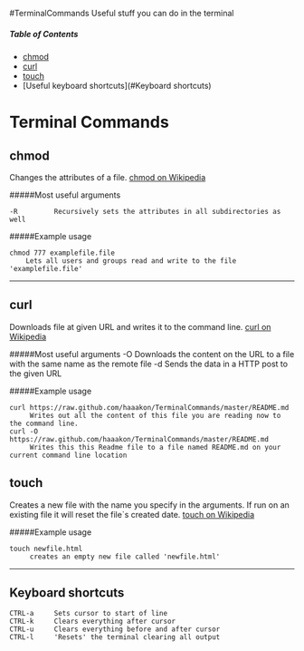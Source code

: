 #TerminalCommands
Useful stuff you can do in the terminal

##### Table of Contents  
* [chmod](#chmod)  
* [curl](#curl)
* [touch](#touch)
* [Useful keyboard shortcuts](#Keyboard shortcuts)

# Terminal Commands

## chmod
Changes the attributes of a file.  [chmod on Wikipedia](http://en.wikipedia.org/wiki/Chmod) 

#####Most useful arguments

    -R         Recursively sets the attributes in all subdirectories as well
#####Example usage
```Shell
chmod 777 examplefile.file
    Lets all users and groups read and write to the file 'examplefile.file'
```
__________
## curl
Downloads file at given URL and writes it to the command line.  [curl on Wikipedia](http://en.wikipedia.org/wiki/CURL)

#####Most useful arguments
     -O        Downloads the content on the URL to a file with the same name as the remote file
     -d <data> Sends the data in a HTTP post to the given URL

#####Example usage
```Shell
curl https://raw.github.com/haaakon/TerminalCommands/master/README.md
     Writes out all the content of this file you are reading now to the command line.
curl -O https://raw.github.com/haaakon/TerminalCommands/master/README.md
     Writes this this Readme file to a file named README.md on your current command line location 

```

## touch
Creates a new file with the name you specify in the arguments. If run on an existing file it will reset the file`s created date. [touch on Wikipedia](http://en.wikipedia.org/wiki/Touch_(Unix))

#####Example usage
```Shell
touch newfile.html
     creates an empty new file called 'newfile.html'

```
__________


## Keyboard shortcuts
```
CTRL-a     Sets cursor to start of line
CTRL-k     Clears everything after cursor
CTRL-u     Clears everything before and after cursor
CTRL-l     'Resets' the terminal clearing all output
```

